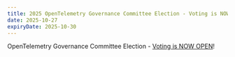 ```yaml
---
title: 2025 OpenTelemetry Governance Committee Election - Voting is NOW OPEN!
date: 2025-10-27
expiryDate: 2025-10-30
---
```


<i class="fas fa-person-booth"></i> OpenTelemetry Governance Committee
Election -
[Voting is NOW OPEN](https://vote.heliosvoting.org/helios/e/otel-gc-2025/vote)!
